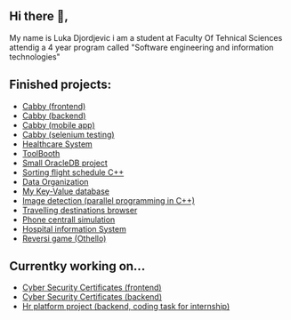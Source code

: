 ## Hi there 👋,
My name is Luka Djordjevic i am a student at Faculty Of Tehnical Sciences attendig a 4 year program called "Software engineering and information technologies"

## Finished projects: 
 - [Cabby (frontend)](https://github.com/CabbyTeam14/Cabby_IKS)
- [Cabby (backend)](https://github.com/CabbyTeam14/Cabby_ISS)
- [Cabby (mobile app)](https://github.com/CabbyTeam14/Cabby)
- [Cabby (selenium testing)](https://github.com/CabbyTeam14/Cabby_Selenium)
- [Healthcare System](https://github.com/kzi-nastava/usi-2022-team-2)
- [ToolBooth](https://github.com/vukasinb7/Tollbooth)
- [Small OracleDB project](https://github.com/lukaDjordjevic01/dataBaseProject)
- [Sorting flight schedule C++](https://github.com/lukaDjordjevic01/sortingFlightsOOP2)
- [Data Organization](https://github.com/lukaDjordjevic01/dataOrganizationProjects)
- [My Key-Value database](https://github.com/lukaDjordjevic01/advancedAlgorithmsAndDataStructuresProject)
- [Image detection (parallel programming in C++)](https://github.com/lukaDjordjevic01/imageEdgeDetectionProject)
- [Travelling destinations browser](https://github.com/lukaDjordjevic01/travellingDestinationsWEBDESIGN)
- [Phone centrall simulation](https://github.com/lukaDjordjevic01/phoneCentralASP)
- [Hospital information System](https://github.com/lukaDjordjevic01/hospitalInfoSystem)
- [Reversi game (Othello)](https://github.com/lukaDjordjevic01/otelloProject)

## Currentky working on...
- [Cyber Security Certificates (frontend)](https://github.com/ThreeAmigosCoding/IB-Tim14-Frontend)
- [Cyber Security Certificates (backend)](https://github.com/ThreeAmigosCoding/IB-Tim14-Backend)
- [Hr platform project (backend, coding task for internship)](https://github.com/lukaDjordjevic01/IntenseHrPlatform)
<!--
**lukaDjordjevic01/lukaDjordjevic01** is a ✨ _special_ ✨ repository because its `README.md` (this file) appears on your GitHub profile.

Here are some ideas to get you started:

- 🔭 I’m currently working on ...
- 🌱 I’m currently learning ...
- 👯 I’m looking to collaborate on ...
- 🤔 I’m looking for help with ...
- 💬 Ask me about ...
- 📫 How to reach me: ...
- 😄 Pronouns: ...
- ⚡ Fun fact: ...
-->

